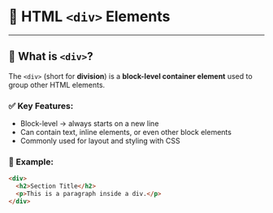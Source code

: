 # 🧱 HTML `<div>` Elements

---

## 🔹 What is `<div>`?

The `<div>` (short for **division**) is a **block-level container element** used to group other HTML elements.

### ✅ Key Features:
- Block-level → always starts on a new line
- Can contain text, inline elements, or even other block elements
- Commonly used for layout and styling with CSS

### 🧱 Example:
```html
<div>
  <h2>Section Title</h2>
  <p>This is a paragraph inside a div.</p>
</div>
